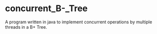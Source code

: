 # concurrent_B-_Tree
A program written in java to implement concurrent operations by multiple threads in a B+ Tree.
